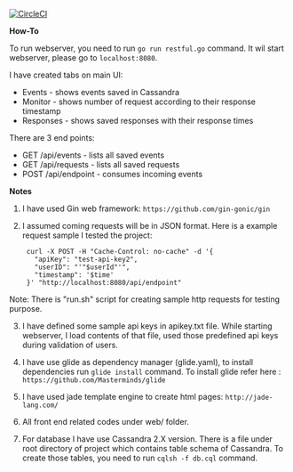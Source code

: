 [![CircleCI](https://circleci.com/gh/salihkardan/gorest.svg?style=svg)](https://circleci.com/gh/salihkardan/gorest)

**How-To**

To run webserver, you need to run `go run restful.go` command. It wil start webserver, please go to `localhost:8080`.

I have created tabs on main UI:
 * Events - shows events saved in Cassandra
 * Monitor - shows number of request according to their response timestamp
 * Responses - shows saved responses with their response times

There are 3 end points:
 * GET /api/events - lists all saved events
 * GET /api/requests - lists all saved requests
 * POST /api/endpoint - consumes incoming events

**Notes**

1) I have used Gin web framework: `https://github.com/gin-gonic/gin`

2) I assumed coming requests will be in JSON format. Here is a example request sample I tested the project:

  		curl -X POST -H "Cache-Control: no-cache" -d '{
          "apiKey": "test-api-key2",
          "userID": "'"$userId"'",
          "timestamp": '$time'
 	    }' "http://localhost:8080/api/endpoint"

  Note: There is "run.sh" script for creating sample http requests for testing purpose.

3) I have defined some sample api keys in apikey.txt file. While starting webserver, I load contents of that file, used those predefined api keys during validation of users.

4) I have use glide as dependency manager (glide.yaml), to install dependencies run `glide install` command. To install glide refer here : `https://github.com/Masterminds/glide`

5) I have used jade template engine to create html pages: `http://jade-lang.com/`

6) All front end related codes under web/ folder.

7) For database I have use Cassandra 2.X version. There is a file under root directory of project which contains
table schema of Cassandra. To create those tables, you need to run `cqlsh -f db.cql` command.
